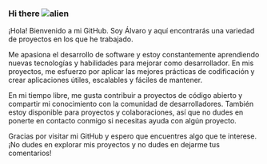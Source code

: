 ### Hi there ![alien](https://user-images.githubusercontent.com/113988129/223414428-c207801c-fc57-4e1c-b609-ca1e0c77b927.gif)



¡Hola! Bienvenido a mi GitHub. Soy Álvaro y aquí encontrarás una variedad de proyectos en los que he trabajado.

Me apasiona el desarrollo de software y estoy constantemente aprendiendo nuevas tecnologías y habilidades para mejorar como desarrollador. En mis proyectos, me esfuerzo por aplicar las mejores prácticas de codificación y crear aplicaciones útiles, escalables y fáciles de mantener.

En mi tiempo libre, me gusta contribuir a proyectos de código abierto y compartir mi conocimiento con la comunidad de desarrolladores. También estoy disponible para proyectos y colaboraciones, así que no dudes en ponerte en contacto conmigo si necesitas ayuda con algún proyecto.

Gracias por visitar mi GitHub y espero que encuentres algo que te interese. ¡No dudes en explorar mis proyectos y no dudes en dejarme tus comentarios!

